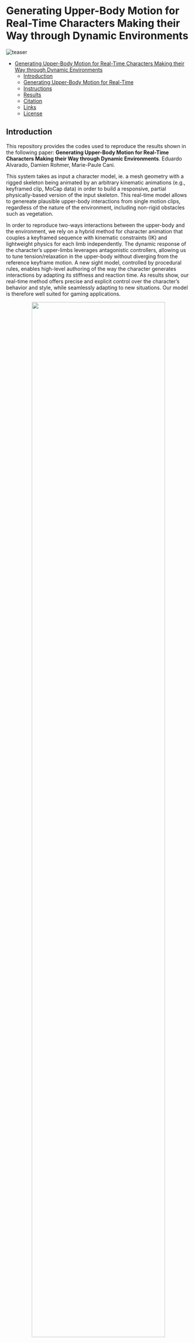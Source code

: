 # Generating Upper-Body Motion for Real-Time Characters Making their Way through Dynamic Environments

![teaser](Docs/Images/interactions-1.jpg)

- [Generating Upper-Body Motion for Real-Time Characters Making their Way through Dynamic Environments](#generating-upper-body-motion-for-real-time-characters-making-their-way-through-dynamic-environments)
  - [Introduction](#introduction)
  - [Generating Upper-Body Motion for Real-Time](#generating-upper-body-motion-for-real-time)
  - [Instructions](#instructions)
  - [Results](#results)
  - [Citation](#citation)
  - [Links](#links)
  - [License](#license)


<a name="Introduction"></a>
## Introduction

This repository provides the codes used to reproduce the results shown in the following paper: **Generating Upper-Body Motion for Real-Time Characters Making their Way through Dynamic Environments**. Eduardo Alvarado, Damien Rohmer, Marie-Paule Cani.

This system takes as input a character model, ie. a mesh geometry with a rigged skeleton being animated by an arbitrary kinematic animations (e.g., keyframed clip, MoCap data) in order to build a responsive, partial physically-based version of the input skeleton. This real-time model allows to genereate plausible upper-body interactions from single motion clips, regardless of the nature of the environment, including non-rigid obstacles such as vegetation.

In order to reproduce two-ways interactions between the upper-body and the environment, we rely on a hybrid method for character animation that couples a keyframed sequence with kinematic constraints (IK) and lightweight physics for each limb independently. The dynamic response of the character’s upper-limbs leverages antagonistic controllers, allowing us to tune tension/relaxation in the upper-body without diverging from the reference keyframe motion. A new sight model, controlled by procedural rules, enables high-level authoring of the way the character generates interactions by adapting its stiffness and reaction time. As results show, our real-time method
offers precise and explicit control over the character’s behavior and style, while seamlessly adapting to new situations. Our model is therefore well suited for gaming applications.


<p align="center">
  <img src="Docs/Gifs/with-without.gif" width="85%">
</p>
<p align="center"><em>Figure 1: Examples of anticipation and two-ways interactions with different obstacles. Left: Baseline animation. Right: Ours.</em></p>

<a name="steps"></a>
## Generating Upper-Body Motion for Real-Time

We propose a hybrid character model for upper-body interactions that merges both, a kinematic input animation and lightweight physics. Our anchor system aims to blend both, in a way that is simple for the user to define which limbs are affected by physics during the animation. For example, you can decide that your torso follows the kinematic animation, while the head, or one arm, is fully driven by physics. The decision on which limbs are simulated is driven by the anchor *a* and remains fully dynamic, and can be activated or deactivated at run-time for each body part.

<p align="center">
  <img src="Docs/Images/interactions-2.jpg" width="85%">
</p>
<p align="center"><em>Figure 2: Different anchor configurations of our hybrid model.</em></p>

<p align="center">
  <img src="Docs/Gifs/anchor.gif" width="85%">
</p>
<p align="center"><em>Figure 3: Results of using our hybrid model on an arbitrary animation.</em></p>

Then, our goal is to not only having a passive physical version of the chosen limb, but actuated based. PD controllers are able to convert an angular error to a spring-like force with certain stiffness to do this. However, setting a fixed value of tension though its gains do not allow the skeleton to reach preciselly a target orientation while external torques are applied, such as the effect of weight. On the other hand, changing the gains over time to minimize the error do also change the stiffness, and therefore the style of the motion. For this purpose, we rely on antagonistic controllers. This controllers guarantee to reach an equilibrium at any arbitrary target orientation, while preserving the motion style by decoupling stiffness and position control.

<p align="center">
  <img src="Docs/Gifs/antagonistic.gif" width="85%">
</p>
<p align="center"><em>Figure 4: Actuated physical limb using antagonistric controllers. The target orientation remains unchanged while we modify the amount of muscular tension.</em></p>

In a final step, we need to make the character aware of its surroundings. To leverage our antagonisic control, we now use an anticipation approach based on ray-casting and a set of procedural rules to modify the kinematic skeleton, and consequently driving the active ragdoll skeleton, resulting therefore in a responsive skeleton version of the original key-framed animation.

<p align="center">
  <img src="Docs/Images/interactions-15.jpg" width="85%">
</p>
<p align="center"><em>Figure 5: Our anticipation system detects the obstacles in front of the character and collects the metadata from the environment.</em></p>

The anticipation system can be as well use to model a linear relationship between the mass information of the objects coming from the metadata of the environment and the amount of stiffness in our antagonistic control, making gestures stiffer when the character anticipates to act against heavier obstacles, or more relaxed when it acts against elements that it anticipates to be lighter. The set of procedural rules allows us to adapt the reaction time of the character too, based on the object's velocity.

<p align="center">
  <img src="Docs/Gifs/mass.gif" width="45%">
&nbsp; &nbsp;
  <img src="Docs/Gifs/time.gif" width="55%">
</p>
<p align="center"><em>Figure 6: Left: The character adapts its muscular rigidity to interact with heavier obstacles. Right: Effect of changing the reaction time.</em></p>

*For more information about the method and mathematical background behind the approach, please refer to the paper.*

<a name="Instructions"></a>
## Instructions

The repository contains all the necessary assets to run the project without additional material. The last version has been tested on the **Unity version 2020.3.21f1**. Inside the `Assets`, the following structure is introduced:

    .
    ├── ...
    ├── Assets 
    │   ├── ...		
    │   ├── Materials           # Materials used for models/grounds
    │   ├── Models              # Character models containing animation clips, state-machines or rigs
    │   ├── Scenes              # Scenes ready-to-use
    │   ├── Scripts             # .cs scripts for terrain deformation
    │   ├── Terrain Data        # Data files corresponding to terrain heightmaps
    │   ├── Textures            # Textures used for models/grounds
    │   └── ...                
    ├── Docs
    ├── ...				
    ├── README.md
    └── LICENSE

Go to `Assets > Scenes` and open the `Terrain Deformation` scene. Click in the **play button**, and after that, **select** the Game Object `Terrain` in the Hierarchy **to trigger on the deformation system**. In the `Game` window, you will find an environment where you can move your character, along with an interface to modify the terrain deformation parameters.

<p align="center">
  <img src="Docs/Images/unity-demo.png" width="100%">
</p>
<p align="center"><em>Figure 3: Demo interface for terrain deformation.</em></p>

In order to start deforming the terrain while you move, make sure that the option `Deformation` in the upper-left corner is active. If you want to activate the lateral dispacement, select the opcion `Bump`. To activate the post-processing step using Gaussian Blur, activate `Post-processing`. The options are:

* **Terrain Options**:
	* **Young's Modulus *E***: Defines the elastic constant of the terrain, measured in [Pa]. It has a direct impact on the terrain compressibility. Smaller values lead to more compressible terrains, and therefore deeper deformations.
	* **Contact Time *τ***: Defines the characteristic time of the terrain, measure in [s]. It is the time needed for the character to be fully stopped by a given type of terrain, during which the ground exerts a reaction force. Larger values lead to smaller force values during a larger period of time, while smaller values lead to stronger reaction forces during a short period of time.
	* **Poisson Ratio *ν***: Defines the amount of volume preserved at the end of the deformation, and is adimensional. An ideal incompressible material has a Poisson ratio of 0.5. This will cause a larger bump while the option is active, as the volume during the deformation is totally preserved. As the value of *ν* gets smaller, the material compresses and the amount of volume displaced on the outline of the footprint will be lower.
	* **Gaussian Iteratons**: Number of iterations for the Gaussian Blur filter. Larger values lead to smoother footprint results.
* **Show**:
	* **Raycast Grid**: Displays raycast method to estimate the contact area between the ground and the feet.
	* **Bump**: Displays contour of the footprint.
	* **Wireframe**: Switches to wireframe mode to show the 3D terrain mesh and the deformations.
	* **Forces**: Displays force model from the kinematic animation in real-time.
* **Forces**: Prints the values for weight, momentum forces and ground reaction forces per foot. Measured in [N].
* **Deformation**: Prints the values for the feet positions, number of ray hits used to calculate the contact area, pressure per foot measured in [N/m²] and compressive displacement per foot measured in [mm].

In order to reset the terrain, just select `Terrain` in the Hierarchy and use the `Set Height` brush in the `Terrain Component` in the Inspector. Then, set the `Height` value to 1 and paint the terrain to reset it (while the application is not playing).

In the folder `Scenes`, you can find the scene `Terrain Deformation - Showcases`. This scene contains three types of grounds (snow, sand and mud), defined by different parametrization. When the character moves though these terrains, the system will switch automatically based on the material where the character is stepping in, changing the deformation appearance.

*For more information about the values for each type of material, please refer to the paper.*

<a name="Results"></a>
## Results

<p align="center">
  <img src="Docs/Images/terrains.png" width="100%">
</p>

<p align="center">
  <img src="Docs/Gifs/quad.gif" width="60%">
</p>

<p align="center">
  <img src="Docs/Gifs/basic-footprints.gif" width="60%">
</p>

<a name="Citation"></a>
## Citation

```bibtex
@article{10.3389/frvir.2022.801856,
title = {Real-Time Locomotion on Soft Grounds With Dynamic Footprints},
author = {Alvarado, Eduardo and Paliard, Chloé and Rohmer, Damien and Cani, Marie-Paule},
doi = {10.3389/FRVIR.2022.801856},
journal = {Frontiers in Virtual Reality},
volume = {3},
pages = {3},
year = {2022},
month = {mar},
copyright = {All rights reserved},
issn = {2673-4192},
url = {https://hal.inria.fr/hal-03630136},
urldate = {2022-04-05}
}
```
<a name="Links"></a>
## Links

- [Project Page](https://edualvarado.com/real-time-locomotion-on-soft-grounds/)
- [Paper](https://hal.inria.fr/hal-03630136)
- [Video](https://www.youtube.com/watch?v=aWBntnCOwEE)

<a name="License"></a>
## License

The code is released under MIT License. See LICENSE for details.
